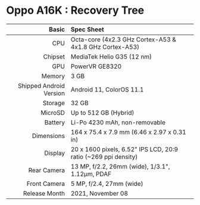 Oppo A16K : Recovery Tree
================================================================


Basic   | Spec Sheet
-------:|:-------------------------
CPU     | Octa-core (4x2.3 GHz Cortex-A53 & 4x1.8 GHz Cortex-A53)
Chipset | MediaTek Helio G35 (12 nm)
GPU     | PowerVR GE8320
Memory  | 3 GB | 4 GB | 8 GB
Shipped Android Version | Android 11, ColorOS 11.1
Storage | 32 GB | 64 GB | 128 GB  (eMMC 5.1)
MicroSD | Up to 512 GB (Hybrid)
Battery | Li-Po 4230 mAh, non-removable
Dimensions | 164 x 75.4 x 7.9 mm (6.46 x 2.97 x 0.31 in)
Display | 20 x 1600 pixels, 6.52" IPS LCD, 20:9 ratio (~269 ppi density)
Rear Camera  | 13 MP, f/2.2, 26mm (wide), 1/3.1", 1.12µm, PDAF
Front Camera | 	5 MP, f/2.4, 27mm (wide)
Release Month | 2021, November 08


